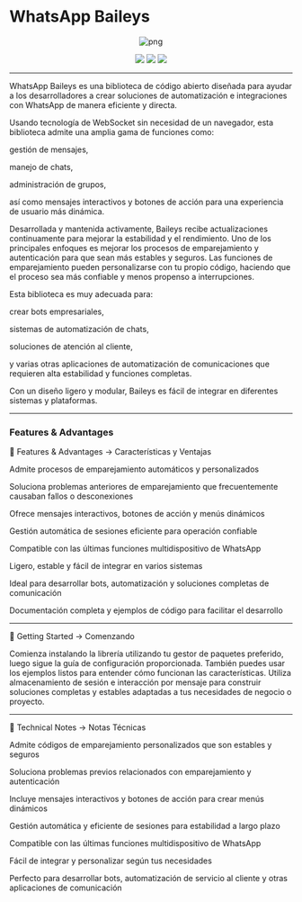 # WhatsApp Baileys



<!-- REDNAME README KECE GILA 🔥 -->

<p align="center">
  <img src="https://files.catbox.moe/2tcrbx.jpg" alt="png" />
</p>

<p align="center">
  <img src="https://img.shields.io/badge/BASED-Baileys-red?style=flat-square&logo=whatsapp" />
  <img src="https://img.shields.io/badge/POWERED_BY-Dilxz-FF0000?style=flat-square&logo=github" />
  <img src="https://img.shields.io/badge/STATUS-Alive-red?style=flat-square&logo=linux" />
</p>

---



WhatsApp Baileys es una biblioteca de código abierto diseñada para ayudar a los desarrolladores a crear soluciones de automatización e integraciones con WhatsApp de manera eficiente y directa.

Usando tecnología de WebSocket sin necesidad de un navegador, esta biblioteca admite una amplia gama de funciones como:

gestión de mensajes,

manejo de chats,

administración de grupos,

así como mensajes interactivos y botones de acción para una experiencia de usuario más dinámica.


Desarrollada y mantenida activamente, Baileys recibe actualizaciones continuamente para mejorar la estabilidad y el rendimiento.
Uno de los principales enfoques es mejorar los procesos de emparejamiento y autenticación para que sean más estables y seguros.
Las funciones de emparejamiento pueden personalizarse con tu propio código, haciendo que el proceso sea más confiable y menos propenso a interrupciones.

Esta biblioteca es muy adecuada para:

crear bots empresariales,

sistemas de automatización de chats,

soluciones de atención al cliente,

y varias otras aplicaciones de automatización de comunicaciones que requieren alta estabilidad y funciones completas.


Con un diseño ligero y modular, Baileys es fácil de integrar en diferentes sistemas y plataformas.

---

###  Features & Advantages

🔧 Features & Advantages → Características y Ventajas

Admite procesos de emparejamiento automáticos y personalizados

Soluciona problemas anteriores de emparejamiento que frecuentemente causaban fallos o desconexiones

Ofrece mensajes interactivos, botones de acción y menús dinámicos

Gestión automática de sesiones eficiente para operación confiable

Compatible con las últimas funciones multidispositivo de WhatsApp

Ligero, estable y fácil de integrar en varios sistemas

Ideal para desarrollar bots, automatización y soluciones completas de comunicación

Documentación completa y ejemplos de código para facilitar el desarrollo



---

🚀 Getting Started → Comenzando

Comienza instalando la librería utilizando tu gestor de paquetes preferido, luego sigue la guía de configuración proporcionada. También puedes usar los ejemplos listos para entender cómo funcionan las características. Utiliza almacenamiento de sesión e interacción por mensaje para construir soluciones completas y estables adaptadas a tus necesidades de negocio o proyecto.


---

🧠 Technical Notes → Notas Técnicas

Admite códigos de emparejamiento personalizados que son estables y seguros

Soluciona problemas previos relacionados con emparejamiento y autenticación

Incluye mensajes interactivos y botones de acción para crear menús dinámicos

Gestión automática y eficiente de sesiones para estabilidad a largo plazo

Compatible con las últimas funciones multidispositivo de WhatsApp

Fácil de integrar y personalizar según tus necesidades

Perfecto para desarrollar bots, automatización de servicio al cliente y otras aplicaciones de comunicación
